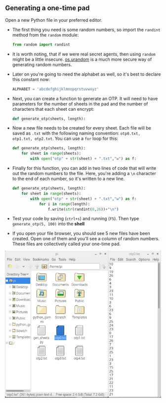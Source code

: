 ## Generating a one-time pad

Open a new Python file in your preferred editor.

- The first thing you need is some random numbers, so import the `randint` method from the `random` module:

	```python
	from random import randint
	```

- It is worth noting, that if we were real secret agents, then using `random` might be a little insecure. [os.urandom](https://docs.python.org/3/library/os.html#os.urandom) is a much more secure way of generating random numbers.

- Later on you're going to need the alphabet as well, so it's best to declare this constant now:

	```python
	ALPHABET = 'abcdefghijklmnopqrstuvwxyz'
	```

- Next, you can create a function to generate an OTP. It will need to have parameters for the number of sheets in the pad and the number of characters that each sheet can encrypt:

	```python
	def generate_otp(sheets, length):
	```

- Now a new file needs to be created for every sheet. Each file will be saved as `.txt` with the following naming convention: `otp0.txt, otp1.txt, otp2.txt`. You can use a `for` loop for this:

	```python
	def generate_otp(sheets, length):
		for sheet in range(sheets):
			with open("otp" + str(sheet) + ".txt","w") as f:
    ```

- Finally for this function, you can add in two lines of code that will write out the random numbers to the file. Here, you're adding a `\n` character to the end of each number, so it's written to a new line.

	```python
	def generate_otp(sheets, length):
		for sheet in range(sheets):
			with open("otp" + str(sheet) + ".txt","w") as f:
				for i in range(length):
					f.write(str(randint(0,26))+"\n")
	```


- Test your code by saving (`ctrl+s`) and running (`F5`). Then type `generate_otp(5, 100)` into the **shell**

- If you open your file browser, you should see 5 new files have been created. Open one of them and you'll see a column of random numbers. These files are collectively called your one-time pad.

![files](images/screen1.png)

